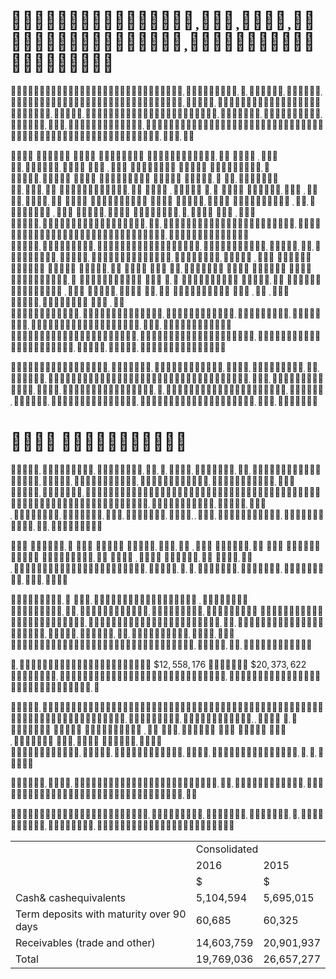 #   

  

                                                                          

  

#    

    

                 

        

 $\$ 12,558,176$  $\$ 20,373,622$   

               

  

  

<html><body><table><tr><td rowspan="2"></td><td colspan="2">Consolidated</td></tr><tr><td>2016</td><td>2015</td></tr><tr><td></td><td>$</td><td>$</td></tr><tr><td>Cash& cashequivalents</td><td>5,104,594</td><td>5,695,015</td></tr><tr><td>Term deposits with maturity over 90 days</td><td>60,685</td><td>60,325</td></tr><tr><td>Receivables (trade and other)</td><td>14,603,759</td><td>20,901,937</td></tr><tr><td>Total</td><td>19,769,036</td><td>26,657,277</td></tr></table></body></html>  